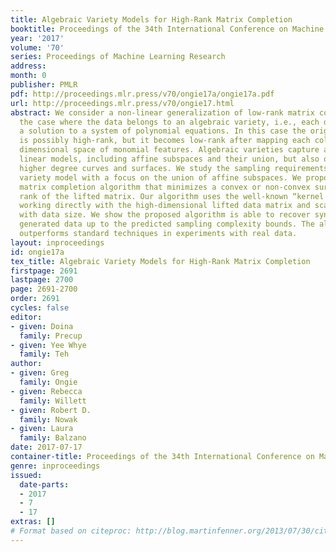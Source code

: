 ```yaml
---
title: Algebraic Variety Models for High-Rank Matrix Completion
booktitle: Proceedings of the 34th International Conference on Machine Learning
year: '2017'
volume: '70'
series: Proceedings of Machine Learning Research
address: 
month: 0
publisher: PMLR
pdf: http://proceedings.mlr.press/v70/ongie17a/ongie17a.pdf
url: http://proceedings.mlr.press/v70/ongie17.html
abstract: We consider a non-linear generalization of low-rank matrix completion to
  the case where the data belongs to an algebraic variety, i.e., each data point is
  a solution to a system of polynomial equations. In this case the original matrix
  is possibly high-rank, but it becomes low-rank after mapping each column to a higher
  dimensional space of monomial features. Algebraic varieties capture a range of well-studied
  linear models, including affine subspaces and their union, but also quadratic and
  higher degree curves and surfaces. We study the sampling requirements for a general
  variety model with a focus on the union of affine subspaces. We propose an efficient
  matrix completion algorithm that minimizes a convex or non-convex surrogate of the
  rank of the lifted matrix. Our algorithm uses the well-known “kernel trick” to avoid
  working directly with the high-dimensional lifted data matrix and scales efficiently
  with data size. We show the proposed algorithm is able to recover synthetically
  generated data up to the predicted sampling complexity bounds. The algorithm also
  outperforms standard techniques in experiments with real data.
layout: inproceedings
id: ongie17a
tex_title: Algebraic Variety Models for High-Rank Matrix Completion
firstpage: 2691
lastpage: 2700
page: 2691-2700
order: 2691
cycles: false
editor:
- given: Doina
  family: Precup
- given: Yee Whye
  family: Teh
author:
- given: Greg
  family: Ongie
- given: Rebecca
  family: Willett
- given: Robert D.
  family: Nowak
- given: Laura
  family: Balzano
date: 2017-07-17
container-title: Proceedings of the 34th International Conference on Machine Learning
genre: inproceedings
issued:
  date-parts:
  - 2017
  - 7
  - 17
extras: []
# Format based on citeproc: http://blog.martinfenner.org/2013/07/30/citeproc-yaml-for-bibliographies/
---
```

